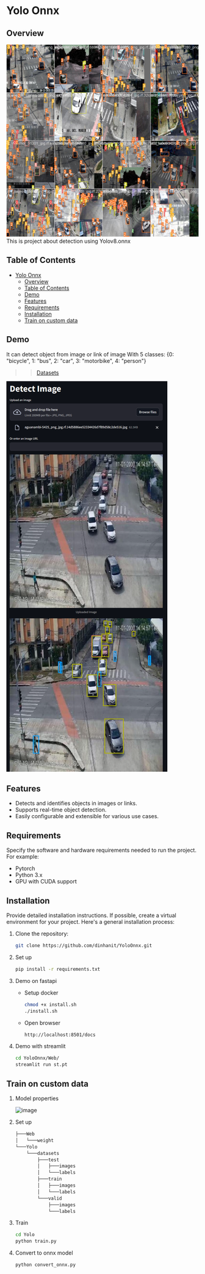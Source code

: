 # Yolo Onnx

## Overview
![image](Yolo/exam1.jpg)
This is project about detection using Yolov8.onnx

## Table of Contents
- [Yolo Onnx](#yolo-onnx)
  - [Overview](#overview)
  - [Table of Contents](#table-of-contents)
  - [Demo](#demo)
  - [Features](#features)
  - [Requirements](#requirements)
  - [Installation](#installation)
  - [Train on custom data](#train-on-custom-data)

## Demo
It can detect object from image or link of image
With 5 classes: {0: "bicycle", 1: "bus", 2: "car", 3: "motorbike", 4: "person"}
>> [Datasets](https://www.kaggle.com/datasets/yusufberksardoan/traffic-detection-project)
<img src="Web/exam2.png" height="20%">


## Features
- Detects and identifies objects in images or links.
- Supports real-time object detection.
- Easily configurable and extensible for various use cases.

## Requirements
Specify the software and hardware requirements needed to run the project. For example:
- Pytorch
- Python 3.x
- GPU with CUDA support 

## Installation
Provide detailed installation instructions. If possible, create a virtual environment for your project. Here's a general installation process:

1. Clone the repository:
   ```bash
   git clone https://github.com/dinhanit/YoloOnnx.git

2. Set up 
    ```bash
    pip install -r requirements.txt
3. Demo on fastapi

   + Setup docker
        ```bash
        chmod +x install.sh
        ./install.sh
   + Open browser
        ```bash
        http://localhost:8501/docs
    
4. Demo with streamlit
    ```bash
    cd YoloOnnx/Web/
    streamlit run st.pt
## Train on custom data
1. Model properties

    ![image](Yolo/model_properties.png)
2. Set up
    ```bash    
    ├───Web
    │   └───weight
    └───Yolo
        └───datasets
            ├───test
            │   ├───images
            │   └───labels
            ├───train
            │   ├───images
            │   └───labels
            └───valid
                ├───images
                └───labels

3. Train
    ```bash
    cd Yolo
    python train.py

4. Convert to onnx model
    ```bash
    python convert_onnx.py
